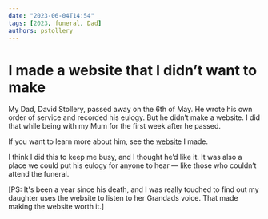 ```yaml
---
date: "2023-06-04T14:54"
tags: [2023, funeral, Dad]
authors: pstollery
---
```

# I made a website that I didn’t want to make

My Dad, David Stollery, passed away on the 6th of May. He wrote his own order of service and recorded his eulogy. But he didn’t make a website. I did that while being with my Mum for the first week after he passed.

<!-- truncate -->

If you want to learn more about him, see the [website](https://david.stollerys.co.uk) I made.

I think I did this to keep me busy, and I thought he’d like it. It was also a place we could put his eulogy for anyone to hear — like those who couldn’t attend the funeral.

[PS: It's been a year since his death, and I was really touched to find out my daughter uses the website to listen to her Grandads voice. That made making the website worth it.]